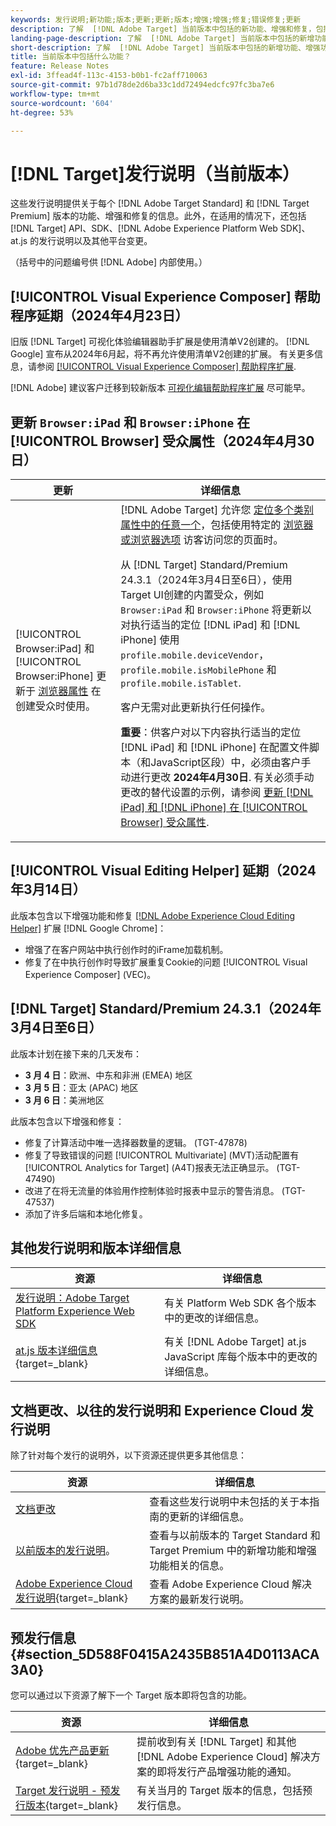 ```yaml
---
keywords: 发行说明;新功能;版本;更新;更新;版本;增强;增强;修复;错误修复;更新
description: 了解  [!DNL Adobe Target] 当前版本中包括的新功能、增强和修复，包括 SDK、API 和 JavaScript 库。
landing-page-description: 了解  [!DNL Adobe Target] 当前版本中包括的新增功能、增强功能和修复。
short-description: 了解  [!DNL Adobe Target] 当前版本中包括的新增功能、增强功能和修复。
title: 当前版本中包括什么功能？
feature: Release Notes
exl-id: 3ffead4f-113c-4153-b0b1-fc2aff710063
source-git-commit: 97b1d78de2d6ba33c1dd72494edcfc97fc3ba7e6
workflow-type: tm+mt
source-wordcount: '604'
ht-degree: 53%

---
```


# [!DNL Target]发行说明（当前版本）

这些发行说明提供关于每个 [!DNL Adobe Target Standard] 和 [!DNL Target Premium] 版本的功能、增强和修复的信息。此外，在适用的情况下，还包括 [!DNL Target] API、SDK、[!DNL Adobe Experience Platform Web SDK]、at.js 的发行说明以及其他平台变更。

（括号中的问题编号供 [!DNL Adobe] 内部使用。）

## [!UICONTROL Visual Experience Composer] 帮助程序延期（2024年4月23日）

旧版 [!DNL Target] 可视化体验编辑器助手扩展是使用清单V2创建的。 [!DNL Google] 宣布从2024年6月起，将不再允许使用清单V2创建的扩展。 有关更多信息，请参阅 [[!UICONTROL Visual Experience Composer] 帮助程序扩展](/help/main/c-experiences/c-visual-experience-composer/r-troubleshoot-composer/vec-helper-browser-extension.md).

[!DNL Adobe] 建议客户迁移到较新版本 [可视化编辑帮助程序扩展](/help/main/c-experiences/c-visual-experience-composer/r-troubleshoot-composer/visual-editing-helper-extension.md) 尽可能早。

## 更新 `Browser:iPad` 和 `Browser:iPhone` 在 [!UICONTROL Browser] 受众属性（2024年4月30日）

| 更新 | 详细信息 |
|--- |--- |
| [!UICONTROL Browser:iPad] 和 [!UICONTROL Browser:iPhone] 更新于 [浏览器属性](/help/main/c-target/c-audiences/c-target-rules/browser.md) 在创建受众时使用。 | [!DNL Adobe Target] 允许您 [定位多个类别属性中的任意一个](/help/main/c-target/c-audiences/c-target-rules/target-rules.md)，包括使用特定的 [浏览器或浏览器选项](/help/main/c-target/c-audiences/c-target-rules/browser.md) 访客访问您的页面时。<P>从 [!DNL Target] Standard/Premium 24.3.1（2024年3月4日至6日），使用Target UI创建的内置受众，例如 `Browser:iPad` 和 `Browser:iPhone` 将更新以对执行适当的定位 [!DNL iPad] 和 [!DNL iPhone] 使用 `profile.mobile.deviceVendor`， `profile.mobile.isMobilePhone` 和 `profile.mobile.isTablet`.<P>客户无需对此更新执行任何操作。<p><B>重要</b>：供客户对以下内容执行适当的定位 [!DNL iPad] 和 [!DNL iPhone] 在配置文件脚本（和JavaScript区段）中，必须由客户手动进行更改 **2024年4月30日**. 有关必须手动更改的替代设置的示例，请参阅 [更新 [!DNL iPad] 和 [!DNL iPhone] 在 [!UICONTROL Browser] 受众属性](/help/main/c-target/c-audiences/c-target-rules/browser.md#updates). |

## [!UICONTROL Visual Editing Helper] 延期（2024年3月14日）

此版本包含以下增强功能和修复 [[!DNL Adobe Experience Cloud Editing Helper]](/help/main/c-experiences/c-visual-experience-composer/r-troubleshoot-composer/visual-editing-helper-extension.md) 扩展 [!DNL Google Chrome]：

* 增强了在客户网站中执行创作时的iFrame加载机制。
* 修复了在中执行创作时导致扩展重复Cookie的问题 [!UICONTROL Visual Experience Composer] (VEC)。

## [!DNL Target] Standard/Premium 24.3.1（2024年3月4日至6日）

此版本计划在接下来的几天发布：

* **3 月 4 日**：欧洲、中东和非洲 (EMEA) 地区
* **3 月 5 日**：亚太 (APAC) 地区
* **3 月 6 日**：美洲地区

此版本包含以下增强和修复：

* 修复了计算活动中唯一选择器数量的逻辑。 (TGT-47878)
* 修复了导致错误的问题 [!UICONTROL Multivariate] (MVT)活动配置有 [!UICONTROL Analytics for Target] (A4T)报表无法正确显示。 (TGT-47490)
* 改进了在将无流量的体验用作控制体验时报表中显示的警告消息。 (TGT-47537)
* 添加了许多后端和本地化修复。

## 其他发行说明和版本详细信息

| 资源 | 详细信息 |
|--- |--- |
| [发行说明：Adobe Target Platform Experience Web SDK](https://experienceleague.adobe.com/docs/experience-platform/edge/release-notes.html?lang=zh-Hans) | 有关 Platform Web SDK 各个版本中的更改的详细信息。 |
| [at.js 版本详细信息](https://experienceleague.adobe.com/docs/target-dev/developer/client-side/at-js-implementation/target-atjs-versions.html){target=_blank} | 有关 [!DNL Adobe Target] at.js JavaScript 库每个版本中的更改的详细信息。 |

## 文档更改、以往的发行说明和 Experience Cloud 发行说明

除了针对每个发行的说明外，以下资源还提供更多其他信息：

| 资源 | 详细信息 |
|--- |--- |
| [文档更改](/help/main/r-release-notes/doc-change.md) | 查看这些发行说明中未包括的关于本指南的更新的详细信息。 |
| [以前版本的发行说明](/help/main/r-release-notes/release-notes-for-previous-releases.md)。 | 查看与以前版本的 Target Standard 和 Target Premium 中的新增功能和增强功能相关的信息。 |
| [Adobe Experience Cloud 发行说明](https://experienceleague.adobe.com/docs/release-notes/experience-cloud/current.html?lang=zh-Hans){target=_blank} | 查看 Adobe Experience Cloud 解决方案的最新发行说明。 |

## 预发行信息 {#section_5D588F0415A2435B851A4D0113ACA3A0}

您可以通过以下资源了解下一个 Target 版本即将包含的功能。

| 资源 | 详细信息 |
|--- |--- |
| [Adobe 优先产品更新](https://www.adobe.com/cn/subscription/priority-product-update.html){target=_blank} | 提前收到有关 [!DNL Target] 和其他 [!DNL Adobe Experience Cloud] 解决方案的即将发行产品增强功能的通知。 |
| [Target 发行说明 - 预发行版本](/help/main/r-release-notes/target-release-notes.md){target=_blank} | 有关当月的 Target 版本的信息，包括预发行信息。 |
